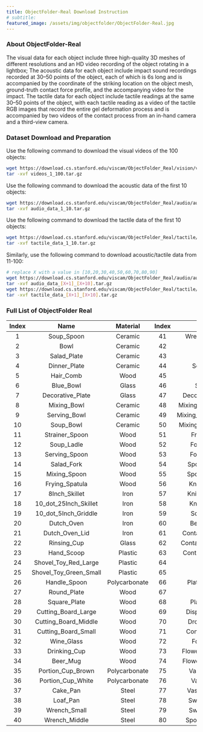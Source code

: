 ```yaml
---
title: ObjectFolder-Real Download Instruction
# subtitle: 
featured_image: /assets/img/objectfolder/ObjectFolder-Real.jpg
---
```


### About ObjectFolder-Real
The visual data for each object include three high-quality 3D meshes of different resolutions and an HD video recording of the object rotating in a lightbox; The acoustic data for each object include impact sound recordings recorded at 30–50 points of the object, each of which is 6s long and is accompanied by the coordinate of the striking location on the object mesh, ground-truth contact force profile, and the accompanying video for the impact. The tactile data for each object include tactile readings at the same 30–50 points of the object, with each tactile reading as a video of the tactile RGB images that record the entire gel deformation process and is accompanied by two videos of the contact process from an in-hand camera and a third-view camera.

### Dataset Download and Preparation

Use the following command to download the visual videos of the 100 objects:

```sh
wget https://download.cs.stanford.edu/viscam/ObjectFolder_Real/vision/videos_1_100.tar.gz
tar -xvf videos_1_100.tar.gz
```

Use the following command to download the acoustic data of the first 10 objects:

```sh
wget https://download.cs.stanford.edu/viscam/ObjectFolder_Real/audio/audio_data_1_10.tar.gz
tar -xvf audio_data_1_10.tar.gz
```

Use the following command to download the tactile data of the first 10 objects:

```sh
wget https://download.cs.stanford.edu/viscam/ObjectFolder_Real/tactile/tactile_data_1_10.tar.gz
tar -xvf tactile_data_1_10.tar.gz
```

Similarly, use the following command to download acoustic/tactile data from 11-100:

```sh
# replace X with a value in [10,20,30,40,50,60,70,80,90]
wget https://download.cs.stanford.edu/viscam/ObjectFolder_Real/audio/audio_data_[X+1]_[X+10].tar.gz
tar -xvf audio_data_[X+1]_[X+10].tar.gz
wget https://download.cs.stanford.edu/viscam/ObjectFolder_Real/tactile/tactile_data_[X+1]_[X+10].tar.gz
tar -xvf tactile_data_[X+1]_[X+10].tar.gz
```

### Full List of ObjectFolder Real

| Index |          Name          |   Material    | Index |        Name        |   Material    | Index |        Name         |   Material    |
| :---: | :--------------------: | :-----------: | :---: | :----------------: | :-----------: | :---: | :-----------------: | :-----------: |
|   1   |       Soup_Spoon       |    Ceramic    |  41   |    Wrench_Large    |     Steel     |  81   |  Utensil_Container  |     Wood      |
|   2   |          Bowl          |    Ceramic    |  42   |       Pestle       |     Iron      |  82   |         Can         |     Glass     |
|   3   |      Salad_Plate       |    Ceramic    |  43   |       Mortar       |     Iron      |  83   |    Potato_Masher    |     Steel     |
|   4   |      Dinner_Plate      |    Ceramic    |  44   |     Sculpture      |     Iron      |  84   |       Skimmer       |     Steel     |
|   5   |       Hair_Comb        |     Wood      |  45   |       Ladle        |     Iron      |  85   |    Pasta_Server     |     Steel     |
|   6   |       Blue_Bowl        |     Glass     |  46   |      Spatula       |     Iron      |  86   |    Slotted_Spoon    |     Steel     |
|   7   |    Decorative_Plate    |     Glass     |  47   |  Decorative_Cast   |     Iron      |  87   |    Solid_Turner     |     Steel     |
|   8   |      Mixing_Bowl       |    Ceramic    |  48   | Mixing_Bowl_Large  |    Plastic    |  88   |        Ladle        |     Steel     |
|   9   |      Serving_Bowl      |    Ceramic    |  49   | Mixing_Bowl_Middle |    Plastic    |  89   |     Solid_Spoon     |     Steel     |
|  10   |       Soup_Bowl        |    Ceramic    |  50   | Mixing_Bowl_Small  |    Plastic    |  90   |   Slotted_Turner    |     Steel     |
|  11   |     Strainer_Spoon     |     Wood      |  51   |     Fruit_Bowl     |     Glass     |  91   |     Glass_Green     |     Glass     |
|  12   |       Soup_Ladle       |     Wood      |  52   |     Fork_Small     |     Steel     |  92   |      Glass_Red      |     Glass     |
|  13   |     Serving_Spoon      |     Wood      |  53   |     Fork_Large     |     Steel     |  93   |        Vase         |     Glass     |
|  14   |       Salad_Fork       |     Wood      |  54   |    Spoon_Small     |     Steel     |  94   |     Salad_Bowl      |     Glass     |
|  15   |      Mixing_Spoon      |     Wood      |  55   |    Spoon_Large     |     Steel     |  95   |        Scoop        | Polycarbonate |
|  16   |     Frying_Spatula     |     Wood      |  56   |    Knife_Large     |    Plastic    |  96   |       Box_Lid       | Polycarbonate |
|  17   |     8Inch_Skillet      |     Iron      |  57   |    Knife_Middle    |    Plastic    |  97   |  Stanford_Frisbee   |    Plastic    |
|  18   | 10_dot_25Inch_Skillet  |     Iron      |  58   |    Knife_Small     |    Plastic    |  98   |     Kettlebell      |     Iron      |
|  19   |  10_dot_5Inch_Griddle  |     Iron      |  59   |     Soap_Dish      |     Glass     |  99   |  Trim_Removal_Tool  |    Plastic    |
|  20   |       Dutch_Oven       |     Iron      |  60   |     Beer_Glass     |     Glass     |  100  | Trim_Removal_Tool_2 |    Plastic    |
|  21   |     Dutch_Oven_Lid     |     Iron      |  61   |  Container_Large   |    Ceramic    |       |                     |               |
|  22   |      Rinsing_Cup       |     Glass     |  62   |  Container_Middle  |    Ceramic    |       |                     |               |
|  23   |       Hand_Scoop       |    Plastic    |  63   |  Container_Small   |    Ceramic    |       |                     |               |
|  24   |  Shovel_Toy_Red_Large  |    Plastic    |  64   |        Mug         |    Ceramic    |       |                     |               |
|  25   | Shovel_Toy_Green_Small |    Plastic    |  65   |        Vase        |    Ceramic    |       |                     |               |
|  26   |      Handle_Spoon      | Polycarbonate |  66   |    Plate_Handle    |     Iron      |       |                     |               |
|  27   |      Round_Plate       |     Wood      |  67   |       Plate        |     Iron      |       |                     |               |
|  28   |      Square_Plate      |     Wood      |  68   |     Plate_Base     |     Wood      |       |                     |               |
|  29   |  Cutting_Board_Large   |     Wood      |  69   |   Display_Stand    |     Iron      |       |                     |               |
|  30   |  Cutting_Board_Middle  |     Wood      |  70   |    Drop_Funnel     | Polycarbonate |       |                     |               |
|  31   |  Cutting_Board_Small   |     Wood      |  71   |   Container_Lid    | Polycarbonate |       |                     |               |
|  32   |       Wine_Glass       |     Wood      |  72   |      Food_Pan      | Polycarbonate |       |                     |               |
|  33   |      Drinking_Cup      |     Wood      |  73   |  Flowerpot_Large   |    Ceramic    |       |                     |               |
|  34   |        Beer_Mug        |     Wood      |  74   |  Flowerpot_Small   |    Ceramic    |       |                     |               |
|  35   |   Portion_Cup_Brown    | Polycarbonate |  75   |     Vase_Green     |    Ceramic    |       |                     |               |
|  36   |   Portion_Cup_White    | Polycarbonate |  76   |     Vase_Blue      |    Ceramic    |       |                     |               |
|  37   |        Cake_Pan        |     Steel     |  77   |    Vase_Orange     |    Ceramic    |       |                     |               |
|  38   |        Loaf_Pan        |     Steel     |  78   |     Swan_Large     |    Ceramic    |       |                     |               |
|  39   |      Wrench_Small      |     Steel     |  79   |     Swan_Small     |    Ceramic    |       |                     |               |
|  40   |     Wrench_Middle      |     Steel     |  80   |    Spoon_Holder    |     Wood      |       |                     |               |
